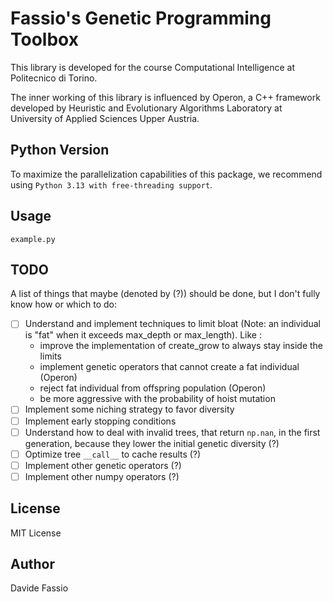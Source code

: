 # Fassio's Genetic Programming Toolbox

This library is developed for the course Computational Intelligence at Politecnico di Torino.

The inner working of this library is influenced by Operon, a C++ framework developed by Heuristic and Evolutionary Algorithms Laboratory at University of Applied Sciences Upper Austria.

## Python Version

To maximize the parallelization capabilities of this package, we recommend using `Python 3.13 with free-threading support`.

## Usage

```example.py```

## TODO

A list of things that maybe (denoted by (?)) should be done, but I don't fully know how or which to do:

- [ ] Understand and implement techniques to limit bloat (Note: an individual is "fat" when it exceeds max_depth or max_length). Like :
  - improve the implementation of create_grow to always stay inside the limits
  - implement genetic operators that cannot create a fat individual (Operon)
  - reject fat individual from offspring population (Operon)
  - be more aggressive with the probability of hoist mutation
- [ ] Implement some niching strategy to favor diversity
- [ ] Implement early stopping conditions
- [ ] Understand how to deal with invalid trees, that return ```np.nan```, in the first generation, because they lower the initial genetic diversity (?)
- [ ] Optimize tree ```__call__``` to cache results (?)
- [ ] Implement other genetic operators (?)
- [ ] Implement other numpy operators (?)

## License

MIT License

## Author

Davide Fassio
